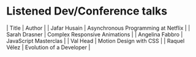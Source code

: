# Listened Dev/Conference talks

| Title | Author |
| Jafar Husain | Asynchronous Programming at Netflix |
| Sarah Drasner | Complex Responsive Animations |
| Angelina Fabbro | JavaScript Masterclas |
| Val Head | Motion Design with CSS | 
| Raquel Vélez | Evolution of a Developer |
